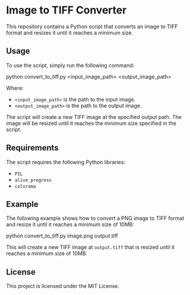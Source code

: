 # Image to TIFF Converter

This repository contains a Python script that converts an image to TIFF format and resizes it until it reaches a minimum size.

## Usage

To use the script, simply run the following command:


python convert_to_tiff.py <input_image_path> <output_image_path>


Where:

* `<input_image_path>` is the path to the input image.
* `<output_image_path>` is the path to the output image.

The script will create a new TIFF image at the specified output path. The image will be resized until it reaches the minimum size specified in the script.

## Requirements

The script requires the following Python libraries:

* `PIL`
* `alive_progress`
* `colorama`

## Example

The following example shows how to convert a PNG image to TIFF format and resize it until it reaches a minimum size of 10MB:


python convert_to_tiff.py image.png output.tiff


This will create a new TIFF image at `output.tiff` that is resized until it reaches a minimum size of 10MB.

## License

This project is licensed under the MIT License.
